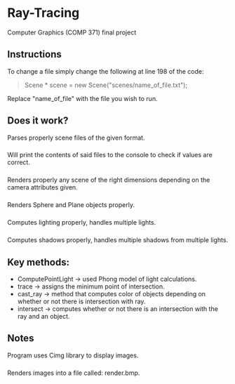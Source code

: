 # Ray-Tracing
Computer Graphics (COMP 371) final project

## Instructions

To change a file simply change the following at line 198 of the code:

> Scene * scene = new Scene("scenes/name_of_file.txt");

Replace "name_of_file" with the file you wish to run.

## Does it work?
Parses properly scene files of the given format.
### 
Will print the contents of said files to the console to check if values are correct.
### 
Renders properly any scene of the right dimensions depending on the camera attributes given.
### 
Renders Sphere and Plane objects properly.
### 
Computes lighting properly, handles multiple lights.
### 
Computes shadows properly, handles multiple shadows from multiple lights.

## Key methods:

* ComputePointLight -> used Phong model of light calculations.
* trace -> assigns the minimum point of intersection.
* cast_ray -> method that computes color of objects depending on whether or not there is intersection with ray.
* intersect -> computes whether or not there is an intersection with the ray and an object.

## Notes
Program uses Cimg library to display images.
### 
Renders images into a file called: render.bmp.
 
